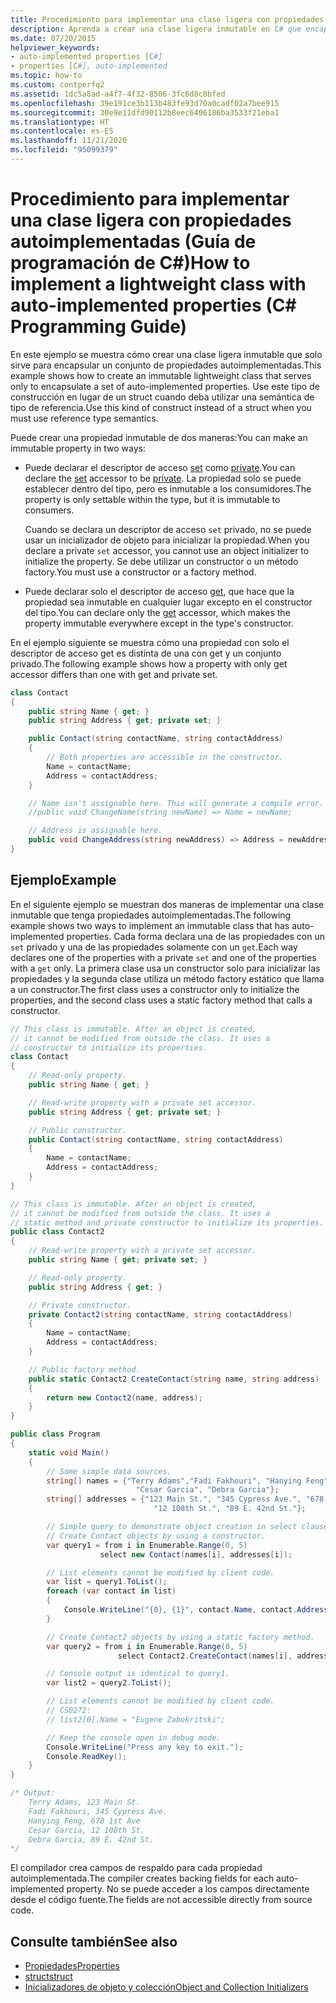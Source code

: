 ```yaml
---
title: Procedimiento para implementar una clase ligera con propiedades autoimplementadas - Guía de programación de C#
description: Aprenda a crear una clase ligera inmutable en C# que encapsule propiedades implementadas automáticamente. Hay dos enfoques de implementación.
ms.date: 07/20/2015
helpviewer_keywords:
- auto-implemented properties [C#]
- properties [C#], auto-implemented
ms.topic: how-to
ms.custom: contperfq2
ms.assetid: 1dc5a8ad-a4f7-4f32-8506-3fc6d8c8bfed
ms.openlocfilehash: 39e191ce3b113b483fe93d70a0cadf02a7bee915
ms.sourcegitcommit: 30e9e11dfd90112b8eec6406186ba3533f21eba1
ms.translationtype: HT
ms.contentlocale: es-ES
ms.lasthandoff: 11/21/2020
ms.locfileid: "95099379"
---
```

# <a name="how-to-implement-a-lightweight-class-with-auto-implemented-properties-c-programming-guide"></a><span data-ttu-id="28334-104">Procedimiento para implementar una clase ligera con propiedades autoimplementadas (Guía de programación de C#)</span><span class="sxs-lookup"><span data-stu-id="28334-104">How to implement a lightweight class with auto-implemented properties (C# Programming Guide)</span></span>

<span data-ttu-id="28334-105">En este ejemplo se muestra cómo crear una clase ligera inmutable que solo sirve para encapsular un conjunto de propiedades autoimplementadas.</span><span class="sxs-lookup"><span data-stu-id="28334-105">This example shows how to create an immutable lightweight class that serves only to encapsulate a set of auto-implemented properties.</span></span> <span data-ttu-id="28334-106">Use este tipo de construcción en lugar de un struct cuando deba utilizar una semántica de tipo de referencia.</span><span class="sxs-lookup"><span data-stu-id="28334-106">Use this kind of construct instead of a struct when you must use reference type semantics.</span></span>

<span data-ttu-id="28334-107">Puede crear una propiedad inmutable de dos maneras:</span><span class="sxs-lookup"><span data-stu-id="28334-107">You can make an immutable property in two ways:</span></span>

- <span data-ttu-id="28334-108">Puede declarar el descriptor de acceso [set](../../language-reference/keywords/set.md) como [private](../../language-reference/keywords/private.md).</span><span class="sxs-lookup"><span data-stu-id="28334-108">You can declare the [set](../../language-reference/keywords/set.md) accessor to be [private](../../language-reference/keywords/private.md).</span></span>  <span data-ttu-id="28334-109">La propiedad solo se puede establecer dentro del tipo, pero es inmutable a los consumidores.</span><span class="sxs-lookup"><span data-stu-id="28334-109">The property is only settable within the type, but it is immutable to consumers.</span></span>

  <span data-ttu-id="28334-110">Cuando se declara un descriptor de acceso `set` privado, no se puede usar un inicializador de objeto para inicializar la propiedad.</span><span class="sxs-lookup"><span data-stu-id="28334-110">When you declare a private `set` accessor, you cannot use an object initializer to initialize the property.</span></span> <span data-ttu-id="28334-111">Se debe utilizar un constructor o un método factory.</span><span class="sxs-lookup"><span data-stu-id="28334-111">You must use a constructor or a factory method.</span></span>
- <span data-ttu-id="28334-112">Puede declarar solo el descriptor de acceso [get](../../language-reference/keywords/get.md), que hace que la propiedad sea inmutable en cualquier lugar excepto en el constructor del tipo.</span><span class="sxs-lookup"><span data-stu-id="28334-112">You can declare only the [get](../../language-reference/keywords/get.md) accessor, which makes the property immutable everywhere except in the type's constructor.</span></span>

<span data-ttu-id="28334-113">En el ejemplo siguiente se muestra cómo una propiedad con solo el descriptor de acceso get es distinta de una con get y un conjunto privado.</span><span class="sxs-lookup"><span data-stu-id="28334-113">The following example shows how a property with only get accessor differs than one with get and private set.</span></span>

```csharp
class Contact
{
    public string Name { get; }
    public string Address { get; private set; }

    public Contact(string contactName, string contactAddress)
    {
        // Both properties are accessible in the constructor.
        Name = contactName;
        Address = contactAddress;
    }

    // Name isn't assignable here. This will generate a compile error.
    //public void ChangeName(string newName) => Name = newName;

    // Address is assignable here.
    public void ChangeAddress(string newAddress) => Address = newAddress
}
```

## <a name="example"></a><span data-ttu-id="28334-114">Ejemplo</span><span class="sxs-lookup"><span data-stu-id="28334-114">Example</span></span>

<span data-ttu-id="28334-115">En el siguiente ejemplo se muestran dos maneras de implementar una clase inmutable que tenga propiedades autoimplementadas.</span><span class="sxs-lookup"><span data-stu-id="28334-115">The following example shows two ways to implement an immutable class that has auto-implemented properties.</span></span> <span data-ttu-id="28334-116">Cada forma declara una de las propiedades con un `set` privado y una de las propiedades solamente con un `get`.</span><span class="sxs-lookup"><span data-stu-id="28334-116">Each way declares one of the properties with a private `set` and one of the properties with a `get` only.</span></span>  <span data-ttu-id="28334-117">La primera clase usa un constructor solo para inicializar las propiedades y la segunda clase utiliza un método factory estático que llama a un constructor.</span><span class="sxs-lookup"><span data-stu-id="28334-117">The first class uses a constructor only to initialize the properties, and the second class uses a static factory method that calls a constructor.</span></span>

```csharp
// This class is immutable. After an object is created,
// it cannot be modified from outside the class. It uses a
// constructor to initialize its properties.
class Contact
{
    // Read-only property.
    public string Name { get; }

    // Read-write property with a private set accessor.
    public string Address { get; private set; }

    // Public constructor.
    public Contact(string contactName, string contactAddress)
    {
        Name = contactName;
        Address = contactAddress;
    }
}

// This class is immutable. After an object is created,
// it cannot be modified from outside the class. It uses a
// static method and private constructor to initialize its properties.
public class Contact2
{
    // Read-write property with a private set accessor.
    public string Name { get; private set; }

    // Read-only property.
    public string Address { get; }

    // Private constructor.
    private Contact2(string contactName, string contactAddress)
    {
        Name = contactName;
        Address = contactAddress;
    }

    // Public factory method.
    public static Contact2 CreateContact(string name, string address)
    {
        return new Contact2(name, address);
    }
}

public class Program
{
    static void Main()
    {
        // Some simple data sources.
        string[] names = {"Terry Adams","Fadi Fakhouri", "Hanying Feng",
                            "Cesar Garcia", "Debra Garcia"};
        string[] addresses = {"123 Main St.", "345 Cypress Ave.", "678 1st Ave",
                                "12 108th St.", "89 E. 42nd St."};

        // Simple query to demonstrate object creation in select clause.
        // Create Contact objects by using a constructor.
        var query1 = from i in Enumerable.Range(0, 5)
                    select new Contact(names[i], addresses[i]);

        // List elements cannot be modified by client code.
        var list = query1.ToList();
        foreach (var contact in list)
        {
            Console.WriteLine("{0}, {1}", contact.Name, contact.Address);
        }

        // Create Contact2 objects by using a static factory method.
        var query2 = from i in Enumerable.Range(0, 5)
                        select Contact2.CreateContact(names[i], addresses[i]);

        // Console output is identical to query1.
        var list2 = query2.ToList();

        // List elements cannot be modified by client code.
        // CS0272:
        // list2[0].Name = "Eugene Zabokritski";

        // Keep the console open in debug mode.
        Console.WriteLine("Press any key to exit.");
        Console.ReadKey();
    }
}

/* Output:
    Terry Adams, 123 Main St.
    Fadi Fakhouri, 345 Cypress Ave.
    Hanying Feng, 678 1st Ave
    Cesar Garcia, 12 108th St.
    Debra Garcia, 89 E. 42nd St.
*/
```

<span data-ttu-id="28334-118">El compilador crea campos de respaldo para cada propiedad autoimplementada.</span><span class="sxs-lookup"><span data-stu-id="28334-118">The compiler creates backing fields for each auto-implemented property.</span></span> <span data-ttu-id="28334-119">No se puede acceder a los campos directamente desde el código fuente.</span><span class="sxs-lookup"><span data-stu-id="28334-119">The fields are not accessible directly from source code.</span></span>

## <a name="see-also"></a><span data-ttu-id="28334-120">Consulte también</span><span class="sxs-lookup"><span data-stu-id="28334-120">See also</span></span>

- [<span data-ttu-id="28334-121">Propiedades</span><span class="sxs-lookup"><span data-stu-id="28334-121">Properties</span></span>](./properties.md)
- [<span data-ttu-id="28334-122">struct</span><span class="sxs-lookup"><span data-stu-id="28334-122">struct</span></span>](../../language-reference/builtin-types/struct.md)
- [<span data-ttu-id="28334-123">Inicializadores de objeto y colección</span><span class="sxs-lookup"><span data-stu-id="28334-123">Object and Collection Initializers</span></span>](./object-and-collection-initializers.md)
